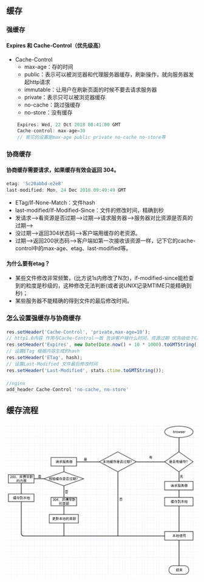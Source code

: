 ## 缓存
### 强缓存
#### Expires 和 Cache-Control（优先级高）
- Cache-Control
  - max-age：存的时间
  - public：表示可以被浏览器和代理服务器缓存，刷新操作，就向服务器发起http请求
  - immutable：让用户在刷新页面的时候不要去请求服务器
  - private：表示只可以被浏览器缓存
  - no-cache：跳过强缓存
  - no-store：没有缓存

```js
	Expires: Wed, 22 Oct 2018 08:41:00 GMT
	Cache-control: max-age=30
	// 常见的设置是max-age public private no-cache no-store等
```

### 协商缓存
#### 协商缓存需要请求，如果缓存有效会返回 304。

```js
etag: '5c20abbd-e2e8'
last-modified: Mon, 24 Dec 2018 09:49:49 GMT
```

- ETag/If-None-Match：文件hash
- last-modified/If-Modified-Since：文件的修改时间，精确到秒
- 发请求-->看资源是否过期-->过期-->请求服务器-->服务器对比资源是否真的过期-->
- 没过期-->返回304状态码-->客户端用缓存的老资源。
- 过期-->返回200状态码-->客户端如第一次接收该资源一样，记下它的cache-control中的max-age、etag、last-modified等。

#### 为什么要有etag？
- 某些文件修改非常频繁，(比方说1s内修改了N次)，if-modified-since能检查到的粒度是秒级的，这种修改无法判断(或者说UNIX记录MTIME只能精确到秒)；
- 某些服务器不能精确的得到文件的最后修改时间。

### 怎么设置强缓存与协商缓存
```js
res.setHeader('Cache-Control', 'private,max-age=10');
// http1.0内容 作用与Cache-Control一致 告诉客户端什么时间，资源过期 优先级低于Cache-Control
res.setHeader('Expires', new Date(Date.now() + 10 * 1000).toGMTString());
// 设置ETag 根据内容生成的hash
res.setHeader('ETag', hash);
// 设置Last-Modified 文件最后修改时间
res.setHeader('Last-Modified', stats.ctime.toGMTString());

//nginx
add_header Cache-Control 'no-cache, no-store'
```

## 缓存流程
![](../img/cache.png)
